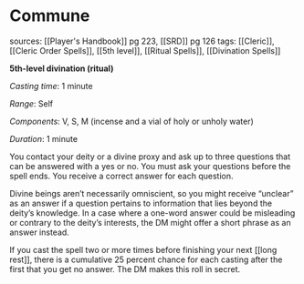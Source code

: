 # Commune
sources: [[Player's Handbook]] pg 223, [[SRD]] pg 126
tags: [[Cleric]], [[Cleric Order Spells]], [[5th level]], [[Ritual Spells]], [[Divination Spells]]

**5th-level divination (ritual)**

*Casting time*: 1 minute

*Range*: Self

*Components*: V, S, M (incense and a vial of holy or unholy water)

*Duration*: 1 minute

You contact your deity or a divine proxy and ask up to three questions that can be answered with a yes or no. You must ask your questions before the spell ends. You receive a correct answer for each question.

Divine beings aren’t necessarily omniscient, so you might receive “unclear” as an answer if a question pertains to information that lies beyond the deity’s knowledge. In a case where a one-word answer could be misleading or contrary to the deity’s interests, the DM might offer a short phrase as an answer instead.

If you cast the spell two or more times before finishing your next [[long rest]], there is a cumulative 25 percent chance for each casting after the first that you get no answer. The DM makes this roll in secret.

